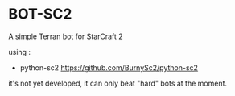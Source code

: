 # BOT-SC2
A simple Terran bot for StarCraft 2

using : 

- python-sc2 https://github.com/BurnySc2/python-sc2

it's not yet developed, it can only beat "hard" bots at the moment.
